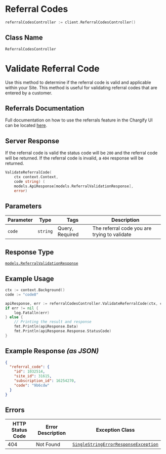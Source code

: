 # Referral Codes

```go
referralCodesController := client.ReferralCodesController()
```

## Class Name

`ReferralCodesController`


# Validate Referral Code

Use this method to determine if the referral code is valid and applicable within your Site. This method is useful for validating referral codes that are entered by a customer.

## Referrals Documentation

Full documentation on how to use the referrals feature in the Chargify UI can be located [here](https://chargify.zendesk.com/hc/en-us/articles/4407802831643).

## Server Response

If the referral code is valid the status code will be `200` and the referral code will be returned. If the referral code is invalid, a `404` response will be returned.

```go
ValidateReferralCode(
    ctx context.Context,
    code string) (
    models.ApiResponse[models.ReferralValidationResponse],
    error)
```

## Parameters

| Parameter | Type | Tags | Description |
|  --- | --- | --- | --- |
| `code` | `string` | Query, Required | The referral code you are trying to validate |

## Response Type

[`models.ReferralValidationResponse`](../../doc/models/referral-validation-response.md)

## Example Usage

```go
ctx := context.Background()
code := "code8"

apiResponse, err := referralCodesController.ValidateReferralCode(ctx, code)
if err != nil {
    log.Fatalln(err)
} else {
    // Printing the result and response
    fmt.Println(apiResponse.Data)
    fmt.Println(apiResponse.Response.StatusCode)
}
```

## Example Response *(as JSON)*

```json
{
  "referral_code": {
    "id": 1032514,
    "site_id": 31615,
    "subscription_id": 16254270,
    "code": "9b6cdw"
  }
}
```

## Errors

| HTTP Status Code | Error Description | Exception Class |
|  --- | --- | --- |
| 404 | Not Found | [`SingleStringErrorResponseException`](../../doc/models/single-string-error-response-exception.md) |

